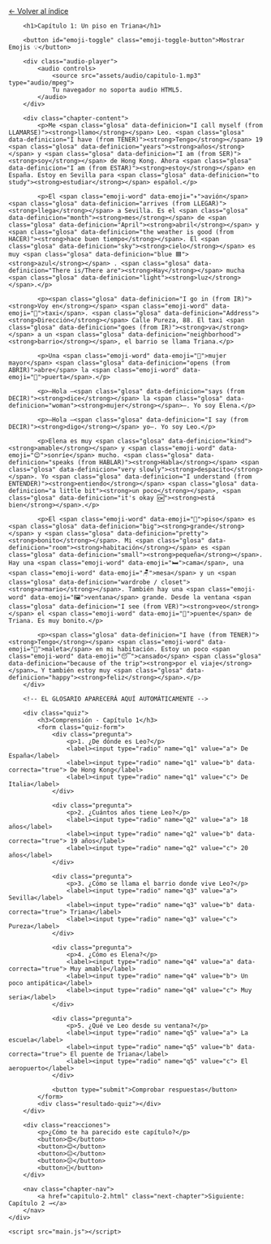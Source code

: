 <html lang="es">
<head>
    <meta charset="UTF-8">
    <meta name="viewport" content="width=device-width, initial-scale=1.0">
    <title>Capítulo 1: Un piso en Triana</title>
    <link rel="stylesheet" href="style.css">
</head>
<body>
    <div class="container">
        <a href="index.html" class="back-link">← Volver al índice</a>
        
        <h1>Capítulo 1: Un piso en Triana</h1>
        
        <button id="emoji-toggle" class="emoji-toggle-button">Mostrar Emojis 💡</button>
        
        <div class="audio-player">
            <audio controls>
                <source src="assets/audio/capitulo-1.mp3" type="audio/mpeg">
                Tu navegador no soporta audio HTML5.
            </audio>
        </div>
        
        <div class="chapter-content">
            <p>Me <span class="glosa" data-definicion="I call myself (from LLAMARSE)"><strong>llamo</strong></span> Leo. <span class="glosa" data-definicion="I have (from TENER)"><strong>Tengo</strong></span> 19 <span class="glosa" data-definicion="years"><strong>años</strong></span> y <span class="glosa" data-definicion="I am (from SER)"><strong>soy</strong></span> de Hong Kong. Ahora <span class="glosa" data-definicion="I am (from ESTAR)"><strong>estoy</strong></span> en España. Estoy en Sevilla para <span class="glosa" data-definicion="to study"><strong>estudiar</strong></span> español.</p>

            <p>El <span class="emoji-word" data-emoji="✈️">avión</span> <span class="glosa" data-definicion="arrives (from LLEGAR)"><strong>llega</strong></span> a Sevilla. Es el <span class="glosa" data-definicion="month"><strong>mes</strong></span> de <span class="glosa" data-definicion="April"><strong>abril</strong></span> y <span class="glosa" data-definicion="the weather is good (from HACER)"><strong>hace buen tiempo</strong></span>. El <span class="glosa" data-definicion="sky"><strong>cielo</strong></span> es muy <span class="glosa" data-definicion="blue 🟦"><strong>azul</strong></span> . <span class="glosa" data-definicion="There is/There are"><strong>Hay</strong></span> mucha <span class="glosa" data-definicion="light"><strong>luz</strong></span>.</p>

            <p><span class="glosa" data-definicion="I go in (from IR)"><strong>Voy en</strong></span> <span class="emoji-word" data-emoji="🚕">taxi</span>. <span class="glosa" data-definicion="Address"><strong>Dirección</strong></span> Calle Pureza, 88. El taxi <span class="glosa" data-definicion="goes (from IR)"><strong>va</strong></span> a un <span class="glosa" data-definicion="neighborhood"><strong>barrio</strong></span>, el barrio se llama Triana.</p>

            <p>Una <span class="emoji-word" data-emoji="👵">mujer mayor</span> <span class="glosa" data-definicion="opens (from ABRIR)">abre</span> la <span class="emoji-word" data-emoji="🚪">puerta</span>.</p>

            <p>—Hola —<span class="glosa" data-definicion="says (from DECIR)"><strong>dice</strong></span> la <span class="glosa" data-definicion="woman"><strong>mujer</strong></span>—. Yo soy Elena.</p>

            <p>—Hola —<span class="glosa" data-definicion="I say (from DECIR)"><strong>digo</strong></span> yo—. Yo soy Leo.</p>

            <p>Elena es muy <span class="glosa" data-definicion="kind"><strong>amable</strong></span> y <span class="emoji-word" data-emoji="😊">sonríe</span> mucho. <span class="glosa" data-definicion="speaks (from HABLAR)"><strong>Habla</strong></span> <span class="glosa" data-definicion="very slowly"><strong>despacito</strong></span>. Yo <span class="glosa" data-definicion="I understand (from ENTENDER)"><strong>entiendo</strong></span> <span class="glosa" data-definicion="a little bit"><strong>un poco</strong></span>, <span class="glosa" data-definicion="it's okay 🆗"><strong>está bien</strong></span>.</p>

            <p>El <span class="emoji-word" data-emoji="🏢">piso</span> es <span class="glosa" data-definicion="big"><strong>grande</strong></span> y <span class="glosa" data-definicion="pretty"><strong>bonito</strong></span>. Mi <span class="glosa" data-definicion="room"><strong>habitación</strong></span> es <span class="glosa" data-definicion="small"><strong>pequeña</strong></span>. Hay una <span class="emoji-word" data-emoji="🛏️">cama</span>, una <span class="emoji-word" data-emoji="🪑">mesa</span> y un <span class="glosa" data-definicion="wardrobe / closet"><strong>armario</strong></span>. También hay una <span class="emoji-word" data-emoji="🖼️">ventana</span> grande. Desde la ventana <span class="glosa" data-definicion="I see (from VER)"><strong>veo</strong></span> el <span class="emoji-word" data-emoji="🌉">puente</span> de Triana. Es muy bonito.</p>

            <p><span class="glosa" data-definicion="I have (from TENER)"><strong>Tengo</strong></span> <span class="emoji-word" data-emoji="🧳">maleta</span> en mi habitación. Estoy un poco <span class="emoji-word" data-emoji="😴">cansado</span> <span class="glosa" data-definicion="because of the trip"><strong>por el viaje</strong></span>… Y también estoy muy <span class="glosa" data-definicion="happy"><strong>feliz</strong></span>.</p>
        </div>

        <!-- EL GLOSARIO APARECERÁ AQUÍ AUTOMÁTICAMENTE -->

        <div class="quiz">
            <h3>Comprensión - Capítulo 1</h3>
            <form class="quiz-form">
                <div class="pregunta">
                    <p>1. ¿De dónde es Leo?</p>
                    <label><input type="radio" name="q1" value="a"> De España</label>
                    <label><input type="radio" name="q1" value="b" data-correcta="true"> De Hong Kong</label>
                    <label><input type="radio" name="q1" value="c"> De Italia</label>
                </div>

                <div class="pregunta">
                    <p>2. ¿Cuántos años tiene Leo?</p>
                    <label><input type="radio" name="q2" value="a"> 18 años</label>
                    <label><input type="radio" name="q2" value="b" data-correcta="true"> 19 años</label>
                    <label><input type="radio" name="q2" value="c"> 20 años</label>
                </div>

                <div class="pregunta">
                    <p>3. ¿Cómo se llama el barrio donde vive Leo?</p>
                    <label><input type="radio" name="q3" value="a"> Sevilla</label>
                    <label><input type="radio" name="q3" value="b" data-correcta="true"> Triana</label>
                    <label><input type="radio" name="q3" value="c"> Pureza</label>
                </div>

                <div class="pregunta">
                    <p>4. ¿Cómo es Elena?</p>
                    <label><input type="radio" name="q4" value="a" data-correcta="true"> Muy amable</label>
                    <label><input type="radio" name="q4" value="b"> Un poco antipática</label>
                    <label><input type="radio" name="q4" value="c"> Muy seria</label>
                </div>

                <div class="pregunta">
                    <p>5. ¿Qué ve Leo desde su ventana?</p>
                    <label><input type="radio" name="q5" value="a"> La escuela</label>
                    <label><input type="radio" name="q5" value="b" data-correcta="true"> El puente de Triana</label>
                    <label><input type="radio" name="q5" value="c"> El aeropuerto</label>
                </div>

                <button type="submit">Comprobar respuestas</button>
            </form>
            <div class="resultado-quiz"></div>
        </div>

        <div class="reacciones">
            <p>¿Cómo te ha parecido este capítulo?</p>
            <button>😍</button>
            <button>😊</button>
            <button>😐</button>
            <button>😕</button>
            <button>🤔</button>
        </div>

        <nav class="chapter-nav">
            <a href="capitulo-2.html" class="next-chapter">Siguiente: Capítulo 2 →</a>
        </nav>
    </div>

    <script src="main.js"></script>
</body>
</html>
